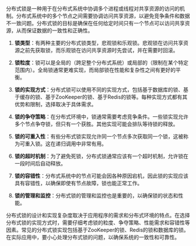 分布式锁是一种用于在分布式系统中协调多个进程或线程对共享资源的访问的机制。分布式系统中的多个节点之间需要协调访问共享资源，以避免竞争条件和数据不一致问题。分布式锁的目标是确保在任何给定时间只有一个节点可以访问共享资源，从而保证数据的一致性和正确性。

1. **锁类型**：有两种主要的分布式锁类型，悲观锁和乐观锁。悲观锁在访问共享资源之前先获取锁，而乐观锁在访问共享资源时先尝试，并在需要时回滚。
    
2. **锁粒度**：锁可以是全局的（跨足整个分布式系统）或局部的（限制在某个特定范围内）。全局锁通常更难实现，而局部锁在性能和复杂性之间有更好的平衡。
    
3. **锁的实现方式**：分布式锁可以使用不同的实现方式，包括基于数据库的锁、基于缓存的锁、基于ZooKeeper的锁、基于Redis的锁等。每种实现方式都有其优势和限制，选择取决于具体需求。
    
4. **锁的争夺策略**：在分布式环境中，锁通常需要考虑竞争条件。一些锁实现允许多个节点争夺锁，但只有一个获胜。其他实现可能会排队等待锁的释放。
    
5. **锁的可重入性**：有些分布式锁实现允许同一个节点多次获取同一个锁，这被称为可重入锁。这在递归调用中非常有用。
    
6. **锁的超时机制**：为了避免死锁，分布式锁通常应该有一个超时机制，允许锁在一段时间后自动释放。
    
7. **锁的容错性**：分布式系统中的节点可能会因各种原因宕机，因此锁的实现应该具有容错性，以确保即使有节点故障，锁也能正常工作。
    
8. **锁的管理和监控**：分布式锁的管理和监控也是重要的，以确保锁的状态和性能。
    

分布式锁的设计和实现复杂度取决于应用程序的需求和分布式环境的特点。在选择分布式锁的实现方式时，需要仔细考虑锁的粒度、争夺策略、性能需求和容错性等因素。常见的分布式锁实现包括基于ZooKeeper的锁、Redis的锁和数据库的锁。在实际应用中，要小心处理分布式锁的问题，以确保系统的一致性和可靠性。